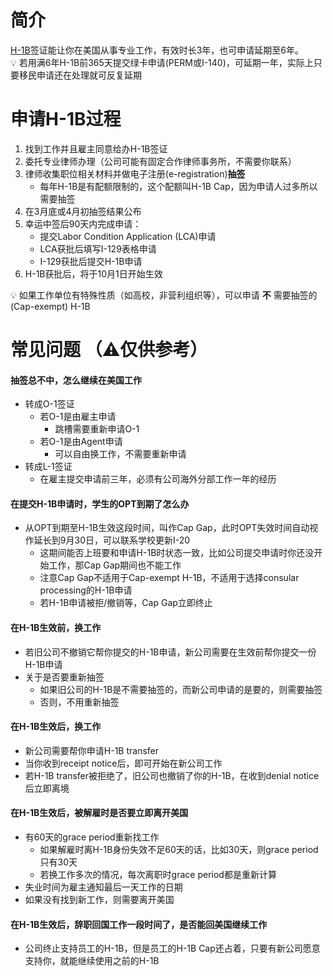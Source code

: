 # 简介
[H-1B](https://www.uscis.gov/working-in-the-united-states/temporary-workers/h-1b-specialty-occupations-dod-cooperative-research-and-development-project-workers-and-fashion)签证能让你在美国从事专业工作，有效时长3年，也可申请延期至6年。  
:bulb: 若用满6年H-1B前365天提交绿卡申请(PERM或I-140)，可延期一年，实际上只要移民申请还在处理就可反复延期

# 申请H-1B过程
1. 找到工作并且雇主同意给办H-1B签证
2. 委托专业律师办理（公司可能有固定合作律师事务所，不需要你联系）
3. 律师收集职位相关材料并做电子注册(e-registration)**抽签**
   - 每年H-1B是有配额限制的，这个配额叫H-1B Cap，因为申请人过多所以需要抽签
4. 在3月底或4月初抽签结果公布
5. 幸运中签后90天内完成申请：
   - 提交Labor Condition Application (LCA)申请
   - LCA获批后填写I-129表格申请
   - I-129获批后提交H-1B申请
6. H-1B获批后，将于10月1日开始生效

:bulb: 如果工作单位有特殊性质（如高校，非营利组织等），可以申请 **不** 需要抽签的(Cap-exempt) H-1B


# 常见问题 （⚠️仅供参考）  
#### 抽签总不中，怎么继续在美国工作
- 转成O-1签证
   - 若O-1是由雇主申请
      - 跳槽需要重新申请O-1
   - 若O-1是由Agent申请
      - 可以自由换工作，不需要重新申请
- 转成L-1签证
   - 在雇主提交申请前三年，必须有公司海外分部工作一年的经历


#### 在提交H-1B申请时，学生的OPT到期了怎么办
- 从OPT到期至H-1B生效这段时间，叫作Cap Gap，此时OPT失效时间自动视作延长到9月30日，可以联系学校更新I-20
   - 这期间能否上班要和申请H-1B时状态一致，比如公司提交申请时你还没开始工作，那Cap Gap期间也不能工作
   - 注意Cap Gap不适用于Cap-exempt H-1B，不适用于选择consular processing的H-1B申请
   - 若H-1B申请被拒/撤销等，Cap Gap立即终止

#### 在H-1B生效前，换工作  
- 若旧公司不撤销它帮你提交的H-1B申请，新公司需要在生效前帮你提交一份H-1B申请
- 关于是否要重新抽签
   - 如果旧公司的H-1B是不需要抽签的，而新公司申请的是要的，则需要抽签
   - 否则，不用重新抽签

#### 在H-1B生效后，换工作  
- 新公司需要帮你申请H-1B transfer
- 当你收到receipt notice后，即可开始在新公司工作
- 若H-1B transfer被拒绝了，旧公司也撤销了你的H-1B，在收到denial notice后立即离境

#### 在H-1B生效后，被解雇时是否要立即离开美国  
- 有60天的grace period重新找工作
   - 如果解雇时离H-1B身份失效不足60天的话，比如30天，则grace period只有30天
   - 若换工作多次的情况，每次离职时grace period都是重新计算
- 失业时间为雇主通知最后一天工作的日期
- 如果没有找到新工作，则需要离开美国

#### 在H-1B生效后，辞职回国工作一段时间了，是否能回美国继续工作
- 公司终止支持员工的H-1B，但是员工的H-1B Cap还占着，只要有新公司愿意支持你，就能继续使用之前的H-1B
